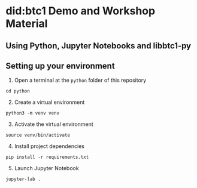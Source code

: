 # did:btc1 Demo and Workshop Material
## Using Python, Jupyter Notebooks and libbtc1-py


## Setting up your environment

1. Open a terminal at the `python` folder of this repository

`cd python`

2. Create a virtual environment

`python3 -m venv venv`

3. Activate the virtual environment

`source venv/bin/activate`

4. Install project dependencies

`pip install -r requirements.txt`

5. Launch Jupyter Notebook

`jupyter-lab .`
